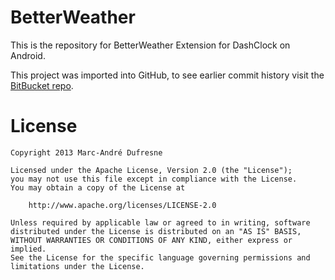 BetterWeather
=============

This is the repository for BetterWeather Extension for DashClock on Android.

This project was imported into GitHub, to see earlier commit history visit the [BitBucket repo](https://bitbucket.org/MarcDufresne/betterweather/overview).

License
=============

	Copyright 2013 Marc-André Dufresne
	
	Licensed under the Apache License, Version 2.0 (the "License");
	you may not use this file except in compliance with the License.
	You may obtain a copy of the License at
	
		http://www.apache.org/licenses/LICENSE-2.0
	
	Unless required by applicable law or agreed to in writing, software
	distributed under the License is distributed on an "AS IS" BASIS,
	WITHOUT WARRANTIES OR CONDITIONS OF ANY KIND, either express or implied.
	See the License for the specific language governing permissions and
	limitations under the License.
